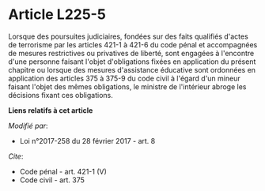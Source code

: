 # Article L225-5

Lorsque des poursuites judiciaires, fondées sur des faits qualifiés d'actes de terrorisme par les articles 421-1 à 421-6 du
code pénal et accompagnées de mesures restrictives ou privatives de liberté, sont engagées à l'encontre d'une personne
faisant l'objet d'obligations fixées en application du présent chapitre ou lorsque des mesures d'assistance éducative sont
ordonnées en application des articles 375 à 375-9 du code civil à l'égard d'un mineur faisant l'objet des mêmes obligations,
le ministre de l'intérieur abroge les décisions fixant ces obligations.

**Liens relatifs à cet article**

_Modifié par_:

  - Loi n°2017-258 du 28 février 2017 - art. 8

_Cite_:

  - Code pénal - art. 421-1 (V)
  - Code civil - art. 375
